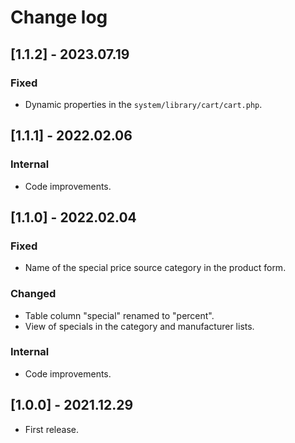 # Change log

## [1.1.2] - 2023.07.19
### Fixed
- Dynamic properties in the `system/library/cart/cart.php`.

## [1.1.1] - 2022.02.06
### Internal
- Code improvements.

## [1.1.0] - 2022.02.04
### Fixed
- Name of the special price source category in the product form.
### Changed
- Table column "special" renamed to "percent".
- View of specials in the category and manufacturer lists.
### Internal
- Code improvements.

## [1.0.0] - 2021.12.29
- First release.

